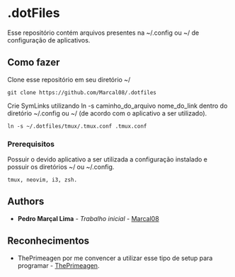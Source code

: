# .dotFiles

Esse repositório contém arquivos presentes na ~/.config ou ~/ de configuração de aplicativos.

## Como fazer

Clone esse repositório em seu diretório ~/
```
git clone https://github.com/Marcal08/.dotfiles
```
Crie SymLinks utilizando ln -s caminho_do_arquivo nome_do_link dentro do diretório ~/.config ou ~/ (de acordo com o aplicativo a ser utilizado).
```
ln -s ~/.dotfiles/tmux/.tmux.conf .tmux.conf
```

### Prerequisitos

Possuir o devido aplicativo a ser utilizada a configuração instalado e possuir os diretórios ~/ ou ~/.config.
```
tmux, neovim, i3, zsh.
```

## Authors

* **Pedro Marçal Lima** - *Trabalho inicial* - [Marcal08](https://github.com/Marcal08)

## Reconhecimentos

* ThePrimeagen por me convencer a utilizar esse tipo de setup para programar - [ThePrimeagen](https://github.com/ThePrimeagen).


